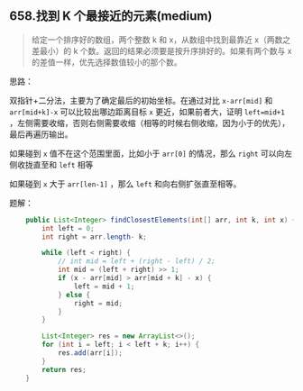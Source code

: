 ## 658.找到 K 个最接近的元素(medium)

> 给定一个排序好的数组，两个整数 k 和 x，从数组中找到最靠近 x（两数之差最小）的 k 个数。返回的结果必须要是按升序排好的。如果有两个数与 x 的差值一样，优先选择数值较小的那个数。
>



思路：

双指针+二分法，主要为了确定最后的初始坐标。在通过对比 `x-arr[mid]`  和 `arr[mid+k]-x` 可以比较出哪边距离目标 `x` 更近，如果前者大，证明 `left=mid+1` ，左侧需要收缩，否则右侧需要收缩（相等的时候右侧收缩，因为小于的优先），最后再遍历输出。

如果碰到 `x` 值不在这个范围里面，比如小于 `arr[0]` 的情况，那么 `right` 可以向左侧收拢直至和 `left` 相等

如果碰到 `x` 大于 `arr[len-1]` ，那么 `left` 和向右侧扩张直至相等。

 

题解：

```java
    public List<Integer> findClosestElements(int[] arr, int k, int x) {
        int left = 0;
        int right = arr.length- k;

        while (left < right) {
            // int mid = left + (right - left) / 2;
            int mid = (left + right) >> 1;
            if (x - arr[mid] > arr[mid + k] - x) {
                left = mid + 1;
            } else {
                right = mid;
            }
        }

        List<Integer> res = new ArrayList<>();
        for (int i = left; i < left + k; i++) {
            res.add(arr[i]);
        }
        return res;
    }
```

